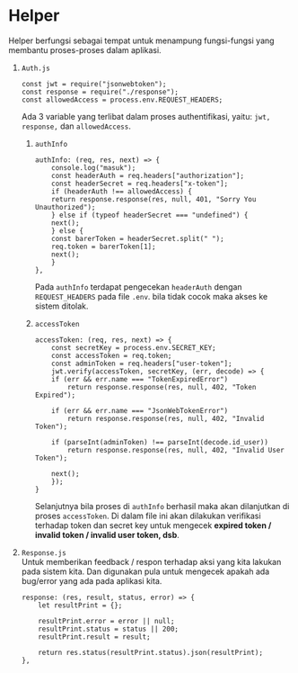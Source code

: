# Helper
Helper berfungsi sebagai tempat untuk menampung fungsi-fungsi yang membantu proses-proses dalam aplikasi.
1. `Auth.js` <br>
    ```
    const jwt = require("jsonwebtoken");
    const response = require("./response");
    const allowedAccess = process.env.REQUEST_HEADERS;
    ```

    Ada 3 variable yang terlibat dalam proses authentifikasi, yaitu: `jwt, response,` dan `allowedAccess`.

    1. `authInfo`
        ```
        authInfo: (req, res, next) => {
            console.log("masuk");
            const headerAuth = req.headers["authorization"];
            const headerSecret = req.headers["x-token"];
            if (headerAuth !== allowedAccess) {
            return response.response(res, null, 401, "Sorry You Unauthorized");
            } else if (typeof headerSecret === "undefined") {
            next();
            } else {
            const barerToken = headerSecret.split(" ");
            req.token = barerToken[1];
            next();
            }
        },
        ```
        Pada `authInfo` terdapat pengecekan `headerAuth` dengan `REQUEST_HEADERS` pada file `.env`. bila tidak cocok maka akses ke sistem ditolak.

    2. `accessToken`
        ```
        accessToken: (req, res, next) => {
            const secretKey = process.env.SECRET_KEY;
            const accessToken = req.token;
            const adminToken = req.headers["user-token"];
            jwt.verify(accessToken, secretKey, (err, decode) => {
            if (err && err.name === "TokenExpiredError")
                return response.response(res, null, 402, "Token Expired");

            if (err && err.name === "JsonWebTokenError")
                return response.response(res, null, 402, "Invalid Token");

            if (parseInt(adminToken) !== parseInt(decode.id_user))
                return response.response(res, null, 402, "Invalid User Token");

            next();
            });
        }
        ```

        Selanjutnya bila proses di `authInfo` berhasil maka akan dilanjutkan di proses `accessToken`. Di dalam file ini akan dilakukan verifikasi terhadap token dan secret key untuk mengecek **expired token / invalid token / invalid user token, dsb**.

2. `Response.js` <br>
Untuk memberikan feedback / respon terhadap aksi yang kita lakukan pada sistem kita. Dan digunakan pula untuk mengecek apakah ada bug/error yang ada pada aplikasi kita.

    ```
    response: (res, result, status, error) => {
        let resultPrint = {};

        resultPrint.error = error || null;
        resultPrint.status = status || 200;
        resultPrint.result = result;

        return res.status(resultPrint.status).json(resultPrint);
    },
    ```